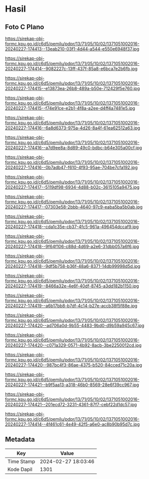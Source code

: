 # Hasil

## Foto C Plano

https://sirekap-obj-formc.kpu.go.id/c6d5/pemilu/pdpr/13/71/05/10/02/1371051002016-20240227-174413--13eab210-03f1-4d44-a544-e550e6948f37.jpg

https://sirekap-obj-formc.kpu.go.id/c6d5/pemilu/pdpr/13/71/05/10/02/1371051002016-20240227-174414--9082227c-13ff-437f-85a8-e6bca7e2b6fb.jpg

https://sirekap-obj-formc.kpu.go.id/c6d5/pemilu/pdpr/13/71/05/10/02/1371051002016-20240227-174415--e13873ea-26b8-489a-b50e-712429f5e760.jpg

https://sirekap-obj-formc.kpu.go.id/c6d5/pemilu/pdpr/13/71/05/10/02/1371051002016-20240227-174415--f74e91ce-e2b1-4f8a-a2ee-d4ff4a7481e5.jpg

https://sirekap-obj-formc.kpu.go.id/c6d5/pemilu/pdpr/13/71/05/10/02/1371051002016-20240227-174416--6a8d6373-975a-4d26-8a4f-61ea62512a63.jpg

https://sirekap-obj-formc.kpu.go.id/c6d5/pemilu/pdpr/13/71/05/10/02/1371051002016-20240227-174416--a7d9ee8a-8d89-49c0-bdbc-b64e305a00cf.jpg

https://sirekap-obj-formc.kpu.go.id/c6d5/pemilu/pdpr/13/71/05/10/02/1371051002016-20240227-174416--0b7adb47-f610-4f93-95ae-704be7cfa192.jpg

https://sirekap-obj-formc.kpu.go.id/c6d5/pemilu/pdpr/13/71/05/10/02/1371051002016-20240227-174417--5119df98-6934-4d88-b02c-3615105a9475.jpg

https://sirekap-obj-formc.kpu.go.id/c6d5/pemilu/pdpr/13/71/05/10/02/1371051002016-20240227-174417--07303e58-2bbb-4640-97c9-eaba5ba5b0ab.jpg

https://sirekap-obj-formc.kpu.go.id/c6d5/pemilu/pdpr/13/71/05/10/02/1371051002016-20240227-174418--cda1c35e-cb37-4fc5-961a-496454dccaf9.jpg

https://sirekap-obj-formc.kpu.go.id/c6d5/pemilu/pdpr/13/71/05/10/02/1371051002016-20240227-174418--9f64f106-c88d-4d69-a2e6-31dbb057a6f6.jpg

https://sirekap-obj-formc.kpu.go.id/c6d5/pemilu/pdpr/13/71/05/10/02/1371051002016-20240227-174418--9df5b758-b36f-48a6-8371-14db99998d5d.jpg

https://sirekap-obj-formc.kpu.go.id/c6d5/pemilu/pdpr/13/71/05/10/02/1371051002016-20240227-174419--8466a32e-4e6f-40df-8745-a3dd182b1150.jpg

https://sirekap-obj-formc.kpu.go.id/c6d5/pemilu/pdpr/13/71/05/10/02/1371051002016-20240227-174419--a6b17bb8-b7df-4c14-b27e-accb38f5f88e.jpg

https://sirekap-obj-formc.kpu.go.id/c6d5/pemilu/pdpr/13/71/05/10/02/1371051002016-20240227-174420--ad706a0d-9b55-4483-9bd0-d9b59a945c67.jpg

https://sirekap-obj-formc.kpu.go.id/c6d5/pemilu/pdpr/13/71/05/10/02/1371051002016-20240227-174420--c071a329-0571-4b92-8acb-3be2250012cd.jpg

https://sirekap-obj-formc.kpu.go.id/c6d5/pemilu/pdpr/13/71/05/10/02/1371051002016-20240227-174420--987bc4f3-86ae-4375-b520-84cced71c20a.jpg

https://sirekap-obj-formc.kpu.go.id/c6d5/pemilu/pdpr/13/71/05/10/02/1371051002016-20240227-174421--b9f5aa13-a318-46b0-8569-28e6f39cc967.jpg

https://sirekap-obj-formc.kpu.go.id/c6d5/pemilu/pdpr/13/71/05/10/02/1371051002016-20240227-174421--201ecd72-3231-4361-87f7-cebf22d1dc57.jpg

https://sirekap-obj-formc.kpu.go.id/c6d5/pemilu/pdpr/13/71/05/10/02/1371051002016-20240227-174414--4f461c61-4e49-42f5-a6e0-ac8b90b95d7c.jpg


## Metadata

| Key        | Value               |
| ---------- | ------------------- |
| Time Stamp | 2024-02-27 18:03:46 |
| Kode Dapil | 1301                |



